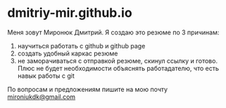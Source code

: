 # dmitriy-mir.github.io

Меня зовут Миронюк Дмитрий. Я создаю это резюме по 3 причинам: 
1. научиться работать с github и github page
2. создать удобный каркас резюме
3. не заморачиваться с отправкой резюме, скинул ссылку и готово. Плюс не будет необходимости объяснять работадателю, что есть навык работы с git

По вопросам и предложениям пишите на мою почту mironiukdk@gmail.com
